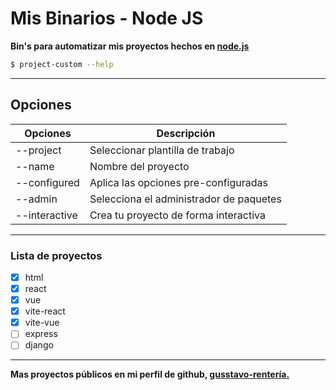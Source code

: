 # Mis Binarios - Node JS
**Bin's para automatizar mis proyectos hechos en [node.js](https://nodejs.org/en/)**

```bash
$ project-custom --help
```
---

## Opciones

| Opciones      | Descripción|
| ------------- | ----------- |
| --project     | Seleccionar plantilla de trabajo           |
| --name        | Nombre del proyecto                        |
| --configured  | Aplica las opciones pre-configuradas       |
| --admin       | Selecciona el administrador de paquetes    |
| --interactive | Crea tu proyecto de forma interactiva      |

---

### Lista de proyectos
- [x] html
- [x] react
- [x] vue
- [x] vite-react
- [x] vite-vue
- [ ] express
- [ ] django

---
**Mas proyectos públicos en mi perfil de github, [gusstavo-rentería.](https://github.com/gusstavo-renteria)**
